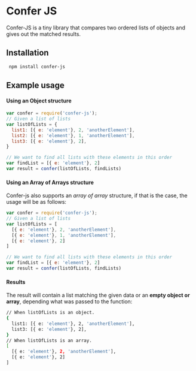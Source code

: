 # Confer JS
Confer-JS is a tiny library that compares two ordered lists of objects and gives out the matched results.

## Installation
```bash
 npm install confer-js
```

## Example usage
#### Using an Object structure

```javascript
var confer = require('confer-js');
// Given a list of lists
var listOfLists = {
  list1: [{ e: 'element'}, 2, 'anotherElement'],
  list2: [{ e: 'element'}, 1, 'anotherElement'],
  list3: [{ e: 'element'}, 2],
}

// We want to find all lists with these elements in this order
var findList = [{ e: 'element'}, 2]
var result = confer(listOfLists, findLists)
```
#### Using an Array of Arrays structure
Confer-js also supports an _array of array_ structure, if that is the case, the usage will be as follows:
```javascript
var confer = require('confer-js');
// Given a list of lists
var listOfLists = [
  [{ e: 'element'}, 2, 'anotherElement'],
  [{ e: 'element'}, 1, 'anotherElement'],
  [{ e: 'element'}, 2]
]

// We want to find all lists with these elements in this order
var findList = [{ e: 'element'}, 2]
var result = confer(listOfLists, findLists)
```
#### Results
The result will contain a list matching the given data or an **empty object or array**, depending what was passed to the function:
```bash
// When listOfLists is an object.
{
  list1: [{ e: 'element'}, 2, 'anotherElement'],
  list3: [{ e: 'element'}, 2],
}
// When listOfLists is an array.
[
  [{ e: 'element'}, 2, 'anotherElement'],
  [{ e: 'element'}, 2]
]
```
